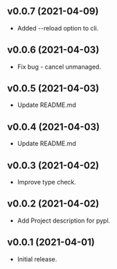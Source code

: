 ## v0.0.7 (2021-04-09)

* Added --reload option to cli.

## v0.0.6 (2021-04-03)

* Fix bug - cancel unmanaged.

## v0.0.5 (2021-04-03)

* Update README.md

## v0.0.4 (2021-04-03)

* Update README.md

## v0.0.3 (2021-04-02)

* Improve type check.

## v0.0.2 (2021-04-02)

* Add Project description for pypl.

## v0.0.1 (2021-04-01)

* Initial release.